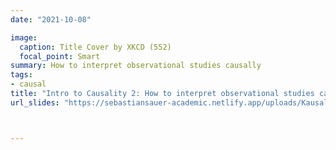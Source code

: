 ```yaml
---
date: "2021-10-08"

image:
  caption: Title Cover by XKCD (552)
  focal_point: Smart
summary: How to interpret observational studies causally
tags:
- causal
title: "Intro to Causality 2: How to interpret observational studies causally"
url_slides: "https://sebastiansauer-academic.netlify.app/uploads/Kausal-Workshop-2021-10-08.pdf"



---
```




 
 



